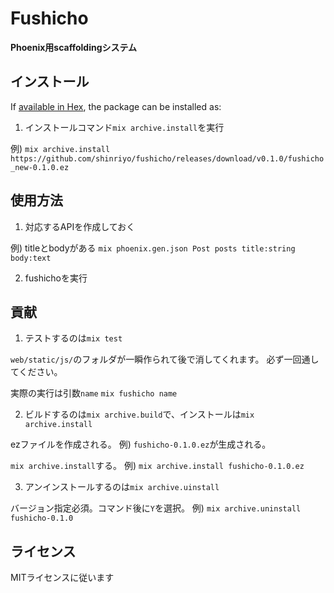 # Fushicho

**Phoenix用scaffoldingシステム**

## インストール

If [available in Hex](https://hex.pm/docs/publish), the package can be installed as:

  1. インストールコマンド`mix archive.install`を実行

 例) `mix archive.install https://github.com/shinriyo/fushicho/releases/download/v0.1.0/fushicho_new-0.1.0.ez`

## 使用方法

 1. 対応するAPIを作成しておく

 例) titleとbodyがある
 `mix phoenix.gen.json Post posts title:string body:text`

 2. fushichoを実行

## 貢献

  1. テストするのは`mix test`

  `web/static/js/`のフォルダが一瞬作られて後で消してくれます。
  必ず一回通してください。

 実際の実行は引数`name`
  `mix fushicho name`

 2. ビルドするのは`mix archive.build`で、インストールは`mix archive.install`

 ezファイルを作成される。
 例) `fushicho-0.1.0.ez`が生成される。

  `mix archive.install`する。
 例) `mix archive.install fushicho-0.1.0.ez`

 3. アンインストールするのは`mix archive.uinstall`

 バージョン指定必須。コマンド後に`Y`を選択。
 例) `mix archive.uninstall fushicho-0.1.0`

## ライセンス

 MITライセンスに従います
